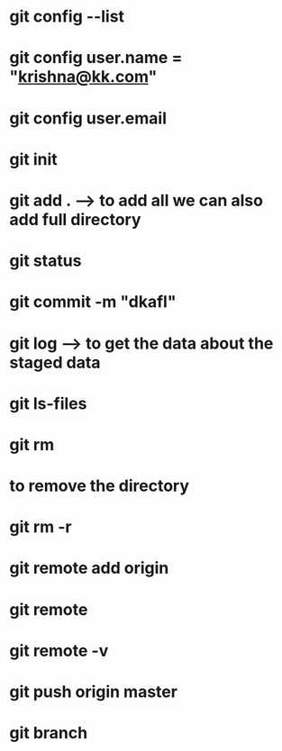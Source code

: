 # git config --list
# git config user.name = "krishna@kk.com"
# git config user.email
# git init
# git add .  --> to add all we can also add full directory
# git status
# git commit -m "dkafl"
# git log --> to get the data about the staged data
# git ls-files
# git rm <file1> <file2>
# to remove the directory
# git rm -r <directory>
# git remote add origin <url>
# git remote
# git remote -v
# git push origin master
# git branch <branch name>

